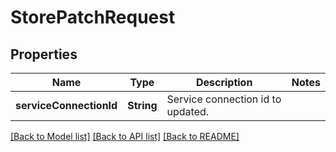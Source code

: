 # StorePatchRequest

## Properties
Name | Type | Description | Notes
------------ | ------------- | ------------- | -------------
**serviceConnectionId** | **String** | Service connection id to updated. | 

[[Back to Model list]](../README.md#documentation-for-models) [[Back to API list]](../README.md#documentation-for-api-endpoints) [[Back to README]](../README.md)


